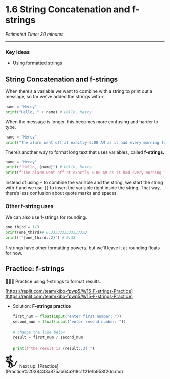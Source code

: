 # 1.6 String Concatenation and f-strings

*Estimated Time: 30 minutes*

---

### Key ideas

- Using formatted strings

## String Concatenation and f-strings

When there’s a variable we want to combine with a string to print out a message, so far we’ve added the strings with `+`.

```python
name = "Mercy"
print("Hello, " + name) # Hello, Mercy 
```

When the message is longer, this becomes more confusing and harder to type.

```python
name = "Mercy"
print("The alarm went off at exactly 6:00 AM as it had every morning for the past five years. " + name + " began her morning and was ready to eat breakfast by 7:00 AM. The day appeared to be as normal as any other, and " + name + " was not expecting anything to change.")
```

There’s another way to format long text that uses variables, called **f-strings.**

```python
name = "Mercy"
print(f"Hello, {name}") # Hello, Mercy
print(f"The alarm went off at exactly 6:00 AM as it had every morning for the past five years. {name} began her morning and was ready to eat breakfast by 7:00 AM. The day appeared to be as normal as any other, and {name} was not expecting anything to change.")
```

Instead of using `+` to combine the variable and the string, we start the string with `f` and we use `{}` to insert the variable right inside the string. That way, there’s less confusion about quote marks and spaces.

### Other f-string uses

We can also use f-strings for rounding.

```python
one_third = 1/3
print(one_third)# 0.3333333333333333
print(f"{one_third:.2}") # 0.33
```

f-strings have other formatting powers, but we’ll leave it at rounding floats for now.

## Practice: f-strings

<aside>
👩🏿‍💻 Practice using f-strings to format results.

</aside>

[https://replit.com/team/kibo-fpwp5/W15-F-strings-Practice](https://replit.com/team/kibo-fpwp5/W15-F-strings-Practice)

- Solution: **F-strings practice**
    
    ```python
    first_num = float(input("enter first number: "))
    second_num = float(input("enter second number: "))
    
    # change the line below
    result = first_num / second_num
    
    print(f"the result is {result:.3} ")
    ```
    

<aside>
<img src="../Lesson%200%20Learning%20With%20Kibo%2032002756da8b4ed2a610df0347af2a08/man-in-hike.png" alt="../Lesson%200%20Learning%20With%20Kibo%2032002756da8b4ed2a610df0347af2a08/man-in-hike.png" width="40px" /> Next up: [Practice](Practice%2038433a875ab64a918c1f21e1b958f20d.md)

</aside>